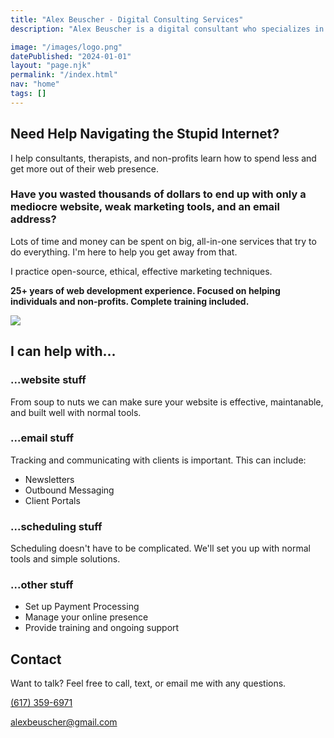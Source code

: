 ```yaml
---
title: "Alex Beuscher - Digital Consulting Services"
description: "Alex Beuscher is a digital consultant who specializes in helping individual consultants, therapists, and non-profit organizations."

image: "/images/logo.png"
datePublished: "2024-01-01"
layout: "page.njk"
permalink: "/index.html"
nav: "home"
tags: []
---
```


<section class="hero-section">
<div class="summary-content">

# Need Help Navigating the Stupid Internet?

I help consultants, therapists, and non-profits learn how to spend less and get more out of their web presence.

### Have you wasted thousands of dollars to end up with only a mediocre website, weak marketing tools, and an email address?

Lots of time and money can be spent on big, all-in-one services that try to do everything. I'm here to help you get away from that.

I practice open-source, ethical, effective marketing techniques.

**25+ years of web development experience. Focused on helping individuals and non-profits. Complete training included.**

</div>
<div class="headshot"><img src="images/littleal.jpg"/></div>
</section>

<section>

## I can help with...

<div class="al-grid">
<div class="grid-item">

### ...website stuff <span class="icon code"></span>

From soup to nuts we can make sure your website is effective, maintanable, and built well with normal tools.

</div>
<div class="grid-item">

### ...email stuff <span class="icon envelope"></span>

Tracking and communicating with clients is important. This can include:

- Newsletters
- Outbound Messaging
- Client Portals

</div>

<div class="grid-item">

### ...scheduling stuff <span class="icon calendar"></span>

Scheduling doesn't have to be complicated. We'll set you up with normal tools and simple solutions.

</div>
<div class="grid-item">

### ...other stuff <span class="icon settings"></span>

- Set up Payment Processing
- Manage your online presence
- Provide training and ongoing support

</div>
</div>

</section>

<section>

## Contact

Want to talk? Feel free to call, text, or email me with any questions.

<a href="tel:6173596971">(617) 359-6971</a>

<a href="mailto:alexbeuscher@gmail.com">alexbeuscher@gmail.com</a>

</section>
